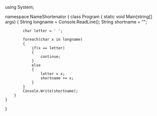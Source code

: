 
using System;

namespace NameShortenator
{
    class Program
    {
        static void Main(string[] args)
        {
            String longname = Console.ReadLine();
            String shortname = "";

            char letter = ' ';

            foreach(char x in longname)
            {
                if(x == letter)
                {
                    continue;
                }
                else
                {
                    letter = x;
                    shortname += x;
                }
            }
            Console.Write(shortname);
        }
    }
}
